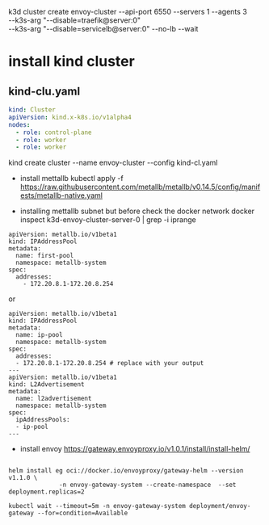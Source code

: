 k3d cluster create envoy-cluster --api-port 6550 --servers 1 --agents 3 \
--k3s-arg "--disable=traefik@server:0" \
--k3s-arg "--disable=servicelb@server:0" --no-lb --wait

# install kind cluster

## kind-clu.yaml

```yaml
kind: Cluster
apiVersion: kind.x-k8s.io/v1alpha4
nodes:
  - role: control-plane
  - role: worker
  - role: worker
```

kind create cluster --name envoy-cluster --config kind-cl.yaml

- install mettallb
  kubectl apply -f https://raw.githubusercontent.com/metallb/metallb/v0.14.5/config/manifests/metallb-native.yaml

- installing mettallb subnet but before check the docker network
  docker inspect k3d-envoy-cluster-server-0 | grep -i iprange

```
apiVersion: metallb.io/v1beta1
kind: IPAddressPool
metadata:
  name: first-pool
  namespace: metallb-system
spec:
  addresses:
    - 172.20.8.1-172.20.8.254

```

or

```
apiVersion: metallb.io/v1beta1
kind: IPAddressPool
metadata:
  name: ip-pool
  namespace: metallb-system
spec:
  addresses:
  - 172.20.8.1-172.20.8.254 # replace with your output
---
apiVersion: metallb.io/v1beta1
kind: L2Advertisement
metadata:
  name: l2advertisement
  namespace: metallb-system
spec:
  ipAddressPools:
  - ip-pool
---
```

- install envoy
  https://gateway.envoyproxy.io/v1.0.1/install/install-helm/

```

helm install eg oci://docker.io/envoyproxy/gateway-helm --version v1.1.0 \
              -n envoy-gateway-system --create-namespace  --set deployment.replicas=2

kubectl wait --timeout=5m -n envoy-gateway-system deployment/envoy-gateway --for=condition=Available


```
